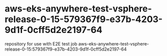 # aws-eks-anywhere-test-vsphere-release-0-15-579367f9-e37b-4203-9d1f-0cff5d2e2197-64
repository for use with E2E test job aws-eks-anywhere-test-vsphere-release-0-15:579367f9-e37b-4203-9d1f-0cff5d2e2197-64
